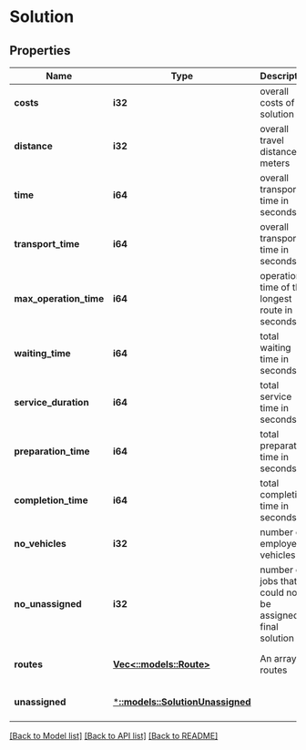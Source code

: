# Solution

## Properties
Name | Type | Description | Notes
------------ | ------------- | ------------- | -------------
**costs** | **i32** | overall costs of solution | [optional] [default to null]
**distance** | **i32** | overall travel distance in meters | [optional] [default to null]
**time** | **i64** | overall transport time in seconds | [optional] [default to null]
**transport_time** | **i64** | overall transport time in seconds | [optional] [default to null]
**max_operation_time** | **i64** | operation time of the longest route in seconds | [optional] [default to null]
**waiting_time** | **i64** | total waiting time in seconds | [optional] [default to null]
**service_duration** | **i64** | total service time in seconds | [optional] [default to null]
**preparation_time** | **i64** | total preparation time in seconds | [optional] [default to null]
**completion_time** | **i64** | total completion time in seconds | [optional] [default to null]
**no_vehicles** | **i32** | number of employed vehicles | [optional] [default to null]
**no_unassigned** | **i32** | number of jobs that could not be assigned to final solution | [optional] [default to null]
**routes** | [**Vec<::models::Route>**](Route.md) | An array of routes | [optional] [default to null]
**unassigned** | [***::models::SolutionUnassigned**](Solution_unassigned.md) |  | [optional] [default to null]

[[Back to Model list]](../README.md#documentation-for-models) [[Back to API list]](../README.md#documentation-for-api-endpoints) [[Back to README]](../README.md)


